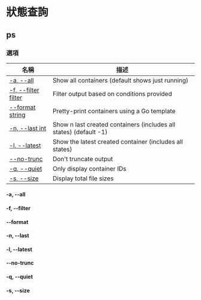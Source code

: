 # 狀態查詢

## ps

### 選項

| 名稱 | 描述 |
| - | - |
| [-a, --all          ](#-a--all) | Show all containers (default shows just running) |
| [-f, --filter filter](#-f--filter) | Filter output based on conditions provided |
| [    --format string](#--format) | Pretty-print containers using a Go template |
| [-n, --last int     ](#-n--last) | Show n last created containers (includes all states) (default -1) |
| [-l, --latest       ](#-l--latest) | Show the latest created container (includes all states) |
| [    --no-trunc     ](#--no-trunc) | Don't truncate output |
| [-q, --quiet        ](#-q--quiet) | Only display container IDs |
| [-s, --size         ](#-s--size) | Display total file sizes |


#### -a, --all          


#### -f, --filter 


#### --format 


#### -n, --last      


#### -l, --latest       


#### --no-trunc     


#### -q, --quiet        


#### -s, --size         